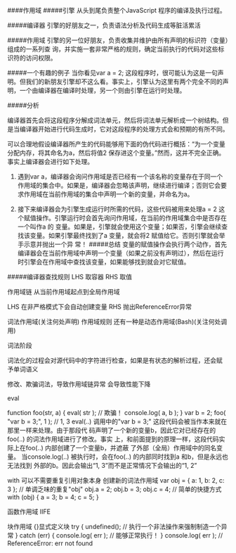 ####作用域
#####引擎
从头到尾负责整个JavaScript 程序的编译及执行过程。

#####编译器
引擎的好朋友之一，负责语法分析及代码生成等脏活累活

#####作用域
引擎的另一位好朋友，负责收集并维护由所有声明的标识符（变量）组成的一系列查
询，并实施一套非常严格的规则，确定当前执行的代码对这些标识符的访问权限。

#####一个有趣的例子
当你看见var a = 2; 这段程序时，很可能认为这是一句声明。但我们的新朋友引擎却不这么看。事实上，引擎认为这里有两个完全不同的声明，一个由编译器在编译时处理，另一个则由引擎在运行时处理。

#####分析


编译器首先会将这段程序分解成词法单元，然后将词法单元解析成一个树结构。但是当编译器开始进行代码生成时，它对这段程序的处理方式会和预期的有所不同。

可以合理地假设编译器所产生的代码能够用下面的伪代码进行概括：“为一个变量分配内存，将其命名为a，然后将值2 保存进这个变量。”然而，这并不完全正确。
事实上编译器会进行如下处理。
1. 遇到var a，编译器会询问作用域是否已经有一个该名称的变量存在于同一个作用域的集合中。如果是，编译器会忽略该声明，继续进行编译；否则它会要求作用域在当前作用域的集合中声明一个新的变量，并命名为a。

2. 接下来编译器会为引擎生成运行时所需的代码，这些代码被用来处理a = 2 这个赋值操作。引擎运行时会首先询问作用域，在当前的作用域集合中是否存在一个叫作a 的
变量。如果是，引擎就会使用这个变量；如果否，引擎会继续查找该变量。如果引擎最终找到了a 变量，就会将2 赋值给它。否则引擎就会举手示意并抛出一个异
常！
#####总结
变量的赋值操作会执行两个动作，首先编译器会在当前作用域中声明一个变量（如果之前没有声明过），然后在运行时引擎会在作用域中查找该变量，如果能够找到就会对它赋值。

#####编译器查找规则
LHS 取容器 
RHS 取值







作用域链
从当前作用域起点到全局作用域

LHS 在非严格模式下会自动创建变量
RHS 抛出ReferenceError异常

词法作用域(关注何处声明) 作用域规则  还有一种是动态作用域(Bash)(关注何处调用)

词法阶段

词法化的过程会对源代码中的字符进行检查，如果是有状态的解析过程，还会赋
予单词语义


修改、欺骗词法，导致作用域链异常  会导致性能下降  

eval

function foo(str, a) {
eval( str ); // 欺骗！
console.log( a, b );
}
var b = 2;
foo( "var b = 3;", 1 ); // 1, 3
eval(..) 调用中的"var b = 3;" 这段代码会被当作本来就在那里一样来处理。由于那段代
码声明了一个新的变量b，因此它对已经存在的foo(..) 的词法作用域进行了修改。事实
上，和前面提到的原理一样，这段代码实际上在foo(..) 内部创建了一个变量b，并遮蔽
了外部（全局）作用域中的同名变量。
当console.log(..) 被执行时，会在foo(..) 的内部同时找到a 和b，但是永远也无法找到
外部的b。因此会输出“1, 3”而不是正常情况下会输出的“1, 2”

with 可以不需要重复引用对象本身 创建新的词法作用域
var obj = {
a: 1,
b: 2,
c: 3
};
// 单调乏味的重复"obj"
obj.a = 2;
obj.b = 3;
obj.c = 4;
// 简单的快捷方式
with (obj) {
a = 3;
b = 4;
c = 5;
}

函数作用域 IIFE

块作用域 {}显式定义块
try {
undefined(); // 执行一个非法操作来强制制造一个异常
}
catch (err) {
console.log( err ); // 能够正常执行！
}
console.log( err ); // ReferenceError: err not found


